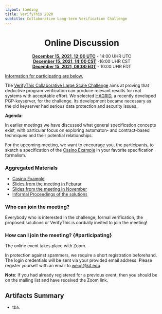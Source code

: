 ```yaml
--- 
layout: landing 
title: VerifyThis 2020 
subtitle: Collaborative Long-term Verification Challenge 
---
```


<center>

Online Discussion
=================


**[December 15, 2021, 12:00 UTC](https://www.timeanddate.com/worldclock/fixedtime.html?msg=VerifyThis&iso=20211215T14&p1=964&ah=2)** - 14:00 UHR UTC<br>
**[December 15, 2021, 14:00 CST](https://www.timeanddate.com/worldclock/fixedtime.html?msg=VerifyThis&iso=20211215T14&p1=964&ah=2)** -16:00 UHR CST<br>
**[December 15, 2021, 08:00 EDT](https://www.timeanddate.com/worldclock/fixedtime.html?msg=VerifyThis&iso=20211215T14&p1=964&ah=2)** - 10:00 UHR EDT

</center>

[Information for participating are below.](#participating)

The [VerifyThis Collaborative Large Scale Challenge](/) aims at proving
that deductive program verification can produce relevant results for
real systems with acceptable effort. We selected
[HAGRID](https://gitlab.com/hagrid-keyserver/hagrid), a recently
developed PGP-keyserver, for the challenge. Its development became
necessary as the old keyserver had serious data protection and security
issues.

**Agenda:** 

In earlier meetings we have discussed what general specification
concepts exist, with particular focus on exploring automaton- and
contract-based techniques and their potential relationships.

For the upcoming meeting, we want to encourage you, the participants,
to sketch a specification of the [Casino Example](/casino) in your
favorite specification formalism.

### Aggregated Materials

-   [Casino Example](/casino)
-   [Slides from the meeting in Feburar](/VerifyThisLTC-Feb2021.pdf)
-   [Slides from the meeting in November](/VerifyThisLTC-Nov2020.pdf)
-   [Informal Proceedings of the solutions](https://publikationen.bibliothek.kit.edu/1000119426)

### Who can join the meeting?

Everybody who is interested in the challenge, formal verification, the
proposed solutions or VerifyThis is cordially invited to join the
meeting!

### How can I join the meeting? {#participating}

The online event takes place with Zoom.

In protection against spammers, we require a short registration
beforehand. The login credentials will be sent via your provided email
address. Please register yourself with an email to
[weigl\@kit.edu](mailto:weigl@kit.edu?subject=VTLTC%20registration).

**Note:** If you had already registered for a previous event, then you
should be on the mailing list and have received the Zoom link.

## Artifacts Summary 

* tba.
